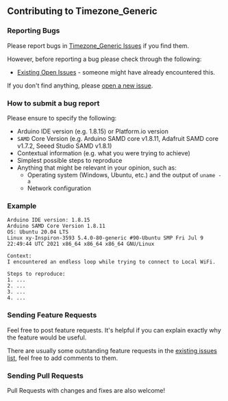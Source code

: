 ## Contributing to Timezone_Generic

### Reporting Bugs

Please report bugs in [Timezone_Generic Issues](https://github.com/khoih-prog/Timezone_Generic/issues) if you find them.

However, before reporting a bug please check through the following:

* [Existing Open Issues](https://github.com/khoih-prog/Timezone_Generic/issues) - someone might have already encountered this.

If you don't find anything, please [open a new issue](https://github.com/khoih-prog/Timezone_Generic/issues/new).

### How to submit a bug report

Please ensure to specify the following:

* Arduino IDE version (e.g. 1.8.15) or Platform.io version
* `SAMD` Core Version (e.g. Arduino SAMD core v1.8.11, Adafruit SAMD core v1.7.2, Seeed Studio SAMD v1.8.1)
* Contextual information (e.g. what you were trying to achieve)
* Simplest possible steps to reproduce
* Anything that might be relevant in your opinion, such as:
  * Operating system (Windows, Ubuntu, etc.) and the output of `uname -a`
  * Network configuration


### Example

```
Arduino IDE version: 1.8.15
Arduino SAMD Core Version 1.8.11
OS: Ubuntu 20.04 LTS
Linux xy-Inspiron-3593 5.4.0-80-generic #90-Ubuntu SMP Fri Jul 9 22:49:44 UTC 2021 x86_64 x86_64 x86_64 GNU/Linux

Context:
I encountered an endless loop while trying to connect to Local WiFi.

Steps to reproduce:
1. ...
2. ...
3. ...
4. ...
```

### Sending Feature Requests

Feel free to post feature requests. It's helpful if you can explain exactly why the feature would be useful.

There are usually some outstanding feature requests in the [existing issues list](https://github.com/khoih-prog/Timezone_Generic/issues?q=is%3Aopen+is%3Aissue+label%3Aenhancement), feel free to add comments to them.

### Sending Pull Requests

Pull Requests with changes and fixes are also welcome!
